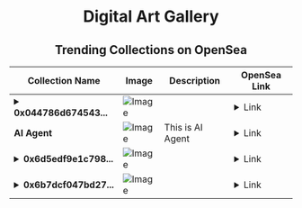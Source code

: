 <div align="center">

# Digital Art Gallery

## Trending Collections on OpenSea

| Collection Name                       | Image                                                                                     | Description                       | OpenSea Link                                                                                          |
|---------------------------------------|-------------------------------------------------------------------------------------------|-----------------------------------|--------------------------------------------------------------------------------------------------------|
| **<details><summary>0x044786d674543...</summary>0x044786d67454313aae3d7631b21e5ba3b3d9b844</details>** | ![Image](https://i.seadn.io/s/raw/files/0b17eca97c80c2a47373054ef33e2cd6.jpg?w=500&auto=format?w=200&auto=format) |  | <details><summary>Link</summary>[0x044786d67454313aae3d7631b21e5ba3b3d9b844](https://opensea.io/collection/0x044786d67454313aae3d7631b21e5ba3b3d9b844)</details> |
| **AI Agent** | ![Image](https://i.seadn.io/s/raw/files/24695aa38dd2504b7e2e90330c11f7f1.jpg?w=500&auto=format?w=200&auto=format) | This is AI Agent | <details><summary>Link</summary>[AI Agent](https://opensea.io/collection/ai-agent-141)</details> |
| **<details><summary>0x6d5edf9e1c798...</summary>0x6d5edf9e1c798592d8390309c9561f158febd88a</details>** | ![Image](https://i.seadn.io/s/raw/files/662371d5e0a8665a35b37f8206b4c8fe.jpg?w=500&auto=format?w=200&auto=format) |  | <details><summary>Link</summary>[0x6d5edf9e1c798592d8390309c9561f158febd88a](https://opensea.io/collection/0x6d5edf9e1c798592d8390309c9561f158febd88a)</details> |
| **<details><summary>0x6b7dcf047bd27...</summary>0x6b7dcf047bd278c562aa469c3566450b6506f392</details>** | ![Image](https://i.seadn.io/s/raw/files/0b17eca97c80c2a47373054ef33e2cd6.jpg?w=500&auto=format?w=200&auto=format) |  | <details><summary>Link</summary>[0x6b7dcf047bd278c562aa469c3566450b6506f392](https://opensea.io/collection/0x6b7dcf047bd278c562aa469c3566450b6506f392)</details> |

</div>